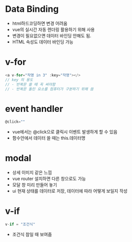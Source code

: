 # Data Binding
- html하드코딩하면 변경 어려움
- vue의 실시간 자동 렌더링 활용하기 위해 사용
- 변경이 필요없으면 데이터 바인딩 안해도 됨.
- HTML 속성도 데이터 바인딩 가능

# v-for
```js
<a v-for="작명 in 3" :key="작명"></>
// key 의 용도
// - 반복문 쓸 때 꼭 써야함
// - 반복문 돌린 요소를 컴퓨터가 구분하기 위해 씀
```

# event handler
```js
@click=""
```
- vue에서는 @click으로 클릭시 이벤트 발생하게 할 수 있음
- 함수안에서 데이터 쓸 때는 this.데이터명

# modal
- 상세 이미지 같은 느낌
- vue router 설치하면 다른 창으로도 가능
- 모달 창 미리 만들어 놓기
- ui 현재 상태를 데이터로 저장, 데이터에 따라 어떻게 보일지 작성

# v-if
```js
v-if = "조건식"
```
- 조건식 참일 때 보여줌